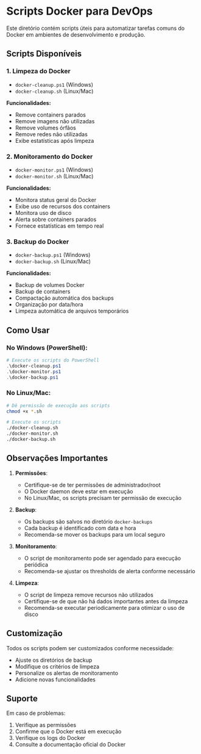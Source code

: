 # Scripts Docker para DevOps

Este diretório contém scripts úteis para automatizar tarefas comuns do Docker em ambientes de desenvolvimento e produção.

## Scripts Disponíveis

### 1. Limpeza do Docker
- `docker-cleanup.ps1` (Windows)
- `docker-cleanup.sh` (Linux/Mac)
  
**Funcionalidades:**
- Remove containers parados
- Remove imagens não utilizadas
- Remove volumes órfãos
- Remove redes não utilizadas
- Exibe estatísticas após limpeza

### 2. Monitoramento do Docker
- `docker-monitor.ps1` (Windows)
- `docker-monitor.sh` (Linux/Mac)

**Funcionalidades:**
- Monitora status geral do Docker
- Exibe uso de recursos dos containers
- Monitora uso de disco
- Alerta sobre containers parados
- Fornece estatísticas em tempo real

### 3. Backup do Docker
- `docker-backup.ps1` (Windows)
- `docker-backup.sh` (Linux/Mac)

**Funcionalidades:**
- Backup de volumes Docker
- Backup de containers
- Compactação automática dos backups
- Organização por data/hora
- Limpeza automática de arquivos temporários

## Como Usar

### No Windows (PowerShell):
```powershell
# Execute os scripts do PowerShell
.\docker-cleanup.ps1
.\docker-monitor.ps1
.\docker-backup.ps1
```

### No Linux/Mac:
```bash
# Dê permissão de execução aos scripts
chmod +x *.sh

# Execute os scripts
./docker-cleanup.sh
./docker-monitor.sh
./docker-backup.sh
```

## Observações Importantes

1. **Permissões**: 
   - Certifique-se de ter permissões de administrador/root
   - O Docker daemon deve estar em execução
   - No Linux/Mac, os scripts precisam ter permissão de execução

2. **Backup**:
   - Os backups são salvos no diretório `docker-backups`
   - Cada backup é identificado com data e hora
   - Recomenda-se mover os backups para um local seguro

3. **Monitoramento**:
   - O script de monitoramento pode ser agendado para execução periódica
   - Recomenda-se ajustar os thresholds de alerta conforme necessário

4. **Limpeza**:
   - O script de limpeza remove recursos não utilizados
   - Certifique-se de que não há dados importantes antes da limpeza
   - Recomenda-se executar periodicamente para otimizar o uso de disco

## Customização

Todos os scripts podem ser customizados conforme necessidade:
- Ajuste os diretórios de backup
- Modifique os critérios de limpeza
- Personalize os alertas de monitoramento
- Adicione novas funcionalidades

## Suporte

Em caso de problemas:
1. Verifique as permissões
2. Confirme que o Docker está em execução
3. Verifique os logs do Docker
4. Consulte a documentação oficial do Docker
